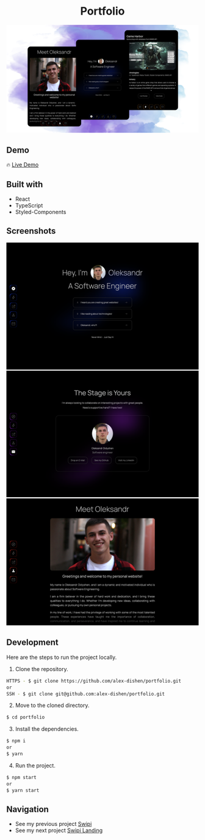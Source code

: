 <h1 align='center'>Portfolio</h1>

![Preview](images/portfolio-intro.png)

## Demo

🔥 [Live Demo](https://github.com/alex-dishen/portfolio)

## Built with

- React
- TypeScript
- Styled-Components

## Screenshots

![](images/home-page.png)
![](images/contact-page.png)
![](images/about-page.png)

## Development

Here are the steps to run the project locally.

1. Clone the repository.

```sh
HTTPS - $ git clone https://github.com/alex-dishen/portfolio.git
or
SSH - $ git clone git@github.com:alex-dishen/portfolio.git
```

2. Move to the cloned directory.

```sh
$ cd portfolio
```

3. Install the dependencies.

```sh
$ npm i
or
$ yarn
```

4. Run the project.

```sh
$ npm start
or
$ yarn start
```

## Navigation

- See my previous project [Swipi](https://github.com/midstem/swipi)
- See my next project [Swipi Landing](https://github.com/midstem/swipi-landing)